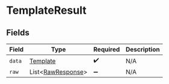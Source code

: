 # TemplateResult


## Fields

| Field                                                        | Type                                                         | Required                                                     | Description                                                  |
| ------------------------------------------------------------ | ------------------------------------------------------------ | ------------------------------------------------------------ | ------------------------------------------------------------ |
| `data`                                                       | [Template](../../models/components/Template.md)              | :heavy_check_mark:                                           | N/A                                                          |
| `raw`                                                        | List\<[RawResponse](../../models/components/RawResponse.md)> | :heavy_minus_sign:                                           | N/A                                                          |
